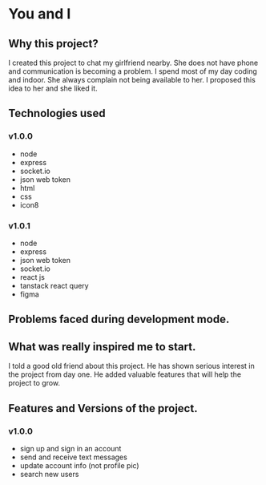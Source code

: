 # You and I

## Why this project?

I created this project to chat my girlfriend nearby. She does not have phone and communication is becoming a problem. I spend most of my day coding and indoor. She always complain not being available to her. I proposed this idea to her and she liked it.

## Technologies used

### v1.0.0

- node
- express
- socket.io
- json web token
- html
- css
- icon8

### v1.0.1

- node
- express
- json web token
- socket.io
- react js
- tanstack react query
- figma

## Problems faced during development mode.

## What was really inspired me to start.

I told a good old friend about this project. He has shown serious interest in the project from day one.
He added valuable features that will help the project to grow.

## Features and Versions of the project.

### v1.0.0

- sign up and sign in an account
- send and receive text messages
- update account info (not profile pic)
- search new users
